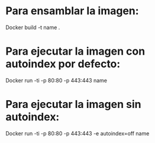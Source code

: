 # Para ensamblar la imagen:
Docker build -t name .
# Para ejecutar la imagen con autoindex por defecto:
Docker run -ti -p 80:80 -p 443:443 name
# Para ejecutar la imagen sin autoindex:
Docker run -ti -p 80:80 -p 443:443 -e autoindex=off name
